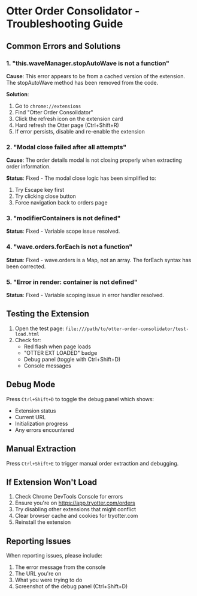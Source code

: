 # Otter Order Consolidator - Troubleshooting Guide

## Common Errors and Solutions

### 1. "this.waveManager.stopAutoWave is not a function"

**Cause**: This error appears to be from a cached version of the extension. The stopAutoWave method has been removed from the code.

**Solution**:
1. Go to `chrome://extensions`
2. Find "Otter Order Consolidator"
3. Click the refresh icon on the extension card
4. Hard refresh the Otter page (Ctrl+Shift+R)
5. If error persists, disable and re-enable the extension

### 2. "Modal close failed after all attempts"

**Cause**: The order details modal is not closing properly when extracting order information.

**Status**: Fixed - The modal close logic has been simplified to:
1. Try Escape key first
2. Try clicking close button
3. Force navigation back to orders page

### 3. "modifierContainers is not defined"

**Status**: Fixed - Variable scope issue resolved.

### 4. "wave.orders.forEach is not a function"

**Status**: Fixed - wave.orders is a Map, not an array. The forEach syntax has been corrected.

### 5. "Error in render: container is not defined"

**Status**: Fixed - Variable scoping issue in error handler resolved.

## Testing the Extension

1. Open the test page: `file:///path/to/otter-order-consolidator/test-load.html`
2. Check for:
   - Red flash when page loads
   - "OTTER EXT LOADED" badge
   - Debug panel (toggle with Ctrl+Shift+D)
   - Console messages

## Debug Mode

Press `Ctrl+Shift+D` to toggle the debug panel which shows:
- Extension status
- Current URL
- Initialization progress
- Any errors encountered

## Manual Extraction

Press `Ctrl+Shift+E` to trigger manual order extraction and debugging.

## If Extension Won't Load

1. Check Chrome DevTools Console for errors
2. Ensure you're on https://app.tryotter.com/orders
3. Try disabling other extensions that might conflict
4. Clear browser cache and cookies for tryotter.com
5. Reinstall the extension

## Reporting Issues

When reporting issues, please include:
1. The error message from the console
2. The URL you're on
3. What you were trying to do
4. Screenshot of the debug panel (Ctrl+Shift+D)